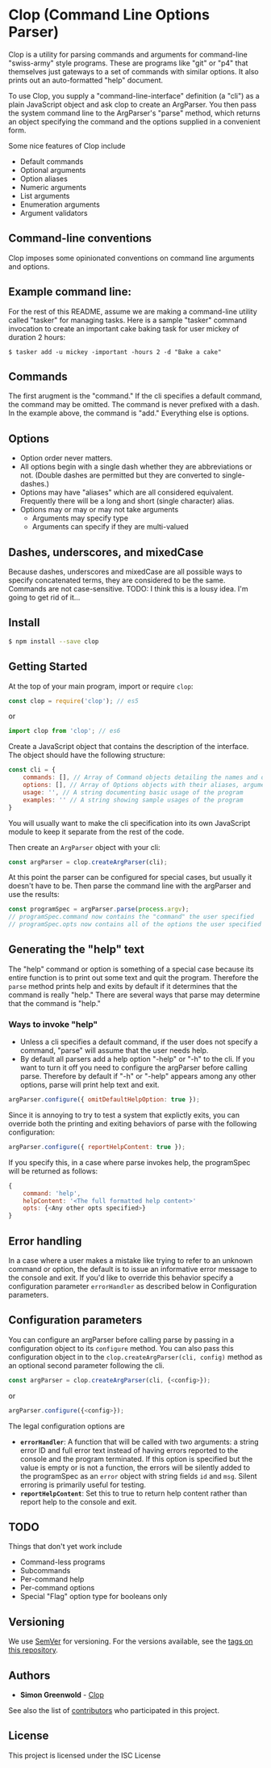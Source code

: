 # Clop (**C**ommand **L**ine **O**ptions **P**arser)

Clop is a utility for parsing commands and arguments for command-line "swiss-army" style programs. These are programs like "git" or "p4" that themselves just gateways to a set of commands with similar options. It also prints out an auto-formatted "help" document.

To use Clop, you supply a "command-line-interface" definition (a "cli") as a plain JavaScript object and ask
clop to create an ArgParser. You then pass the system command line to the ArgParser's "parse" method, which returns
an object specifying the command and the options supplied in a convenient form.

Some nice features of Clop include
* Default commands
* Optional arguments
* Option aliases
* Numeric arguments
* List arguments
* Enumeration arguments
* Argument validators

## Command-line conventions
Clop imposes some opinionated conventions on command line arguments and options.

## Example command line:
For the rest of this README, assume we are making a command-line utility called "tasker" for managing tasks. Here is a sample "tasker" command invocation to create an important cake baking task for user mickey of duration 2 hours:
```
$ tasker add -u mickey -important -hours 2 -d "Bake a cake"
```

## Commands

The first arugment is the "command." If the cli specifies a default command, the command may be omitted. The command is never prefixed with a dash. In the example above, the command is "add." Everything else is options.

## Options

* Option order never matters.
* All options begin with a single dash whether they are abbreviations or not. (Double dashes are permitted but they are converted to single-dashes.)
* Options may have "aliases" which are all considered equivalent. Frequently there will be a long and short (single character) alias.
* Options may or may or may not take arguments
    * Arguments may specify type
    * Arguments can specify if they are multi-valued

## Dashes, underscores, and mixedCase
Because dashes, underscores and mixedCase are all possible ways to specify concatenated terms, they are considered to be the same. Commands are not case-sensitive. TODO: I think this is a lousy idea. I'm going to get rid of it...

## Install

```bash
$ npm install --save clop
```

## Getting Started

At the top of your main program, import or require `clop`:

```javascript
const clop = require('clop'); // es5
```

or 

```javascript
import clop from 'clop'; // es6
```

Create a JavaScript object that contains the description of the interface. The object should have the following structure:

```javascript
const cli = {
    commands: [], // Array of Command objects detailing the names and descriptions of commands
    options: [], // Array of Options objects with their aliases, arguments, defaults and descriptions
    usage: '', // A string documenting basic usage of the program
    examples: '' // A string showing sample usages of the program
}
```

You will usually want to make the cli specification into its own JavaScript module to keep it separate from the rest of the code.

Then create an `ArgParser` object with your cli:

```javascript
const argParser = clop.createArgParser(cli); 
```

At this point the parser can be configured for special cases, but usually it doesn't have to be.
Then parse the command line with the argParser and use the results:

```javascript
const programSpec = argParser.parse(process.argv);
// programSpec.command now contains the "command" the user specified
// programSpec.opts now contains all of the options the user specified
```

## Generating the "help" text

The "help" command or option is something of a special case because its entire function is to print out some text and quit the program. Therefore the `parse` method prints help and exits by default if it determines that the command is really "help." There are several ways that parse may determine that the command is "help."

### Ways to invoke "help"
* Unless a cli specifies a default command, if the user does not specify a command, "parse" will assume that the user needs help.
* By default all parsers add a help option "-help" or "-h" to the cli. If you want to turn it off you need to configure the argParser before calling parse. Therefore by default if "-h" or "-help" appears among any other options, parse will print help text and exit.

```javascript
argParser.configure({ omitDefaultHelpOption: true });
```

Since it is annoying to try to test a system that explictly exits, you can override both the printing and exiting behaviors of parse with the following configuration:

```javascript
argParser.configure({ reportHelpContent: true });
```

If you specify this, in a case where parse invokes help, the programSpec will be returned as follows:

```javascript
{
    command: 'help',
    helpContent: '<The full formatted help content>'
    opts: {<Any other opts specified>}
}
```

## Error handling
In a case where a user makes a mistake like trying to refer to an unknown command or option, the default is to issue an informative error message to the console and exit. If you'd like to override this behavior specify a configuration parameter `errorHandler` as described below in Configuration parameters. 

## Configuration parameters
You can configure an argParser before calling parse by passing in a configuration object to its `configure` method. You can also pass this configuration object in to the `clop.createArgParser(cli, config)` method as an optional second parameter following the cli.

```javascript
const argParser = clop.createArgParser(cli, {<config>});
```
or
```javascript
argParser.configure({<config>});
```

The legal configuration options are

* __`errorHandler`__: A function that will be called with two arguments: a string error ID and full error text instead of having errors reported to the console and the program terminated. If this option is specified but the value is empty or is not a function, the errors will be silently added to the programSpec as an `error` object with string fields `id` and `msg`. Silent erroring is primarily useful for testing.
* __`reportHelpContent`__: Set this to true to return help content rather than report help to the console and exit.

## TODO
Things that don't yet work include
* Command-less programs
* Subcommands
* Per-command help
* Per-command options
* Special "Flag" option type for booleans only

## Versioning

We use [SemVer](http://semver.org/) for versioning. For the versions available, see the [tags on this repository](https://github.com/juniperoserra/clop/tags). 

## Authors

* **Simon Greenwold** - [Clop](https://github.com/juniperoserra)

See also the list of [contributors](https://github.com/juniperoserra/clop/contributors) who participated in this project.

## License

This project is licensed under the ISC License